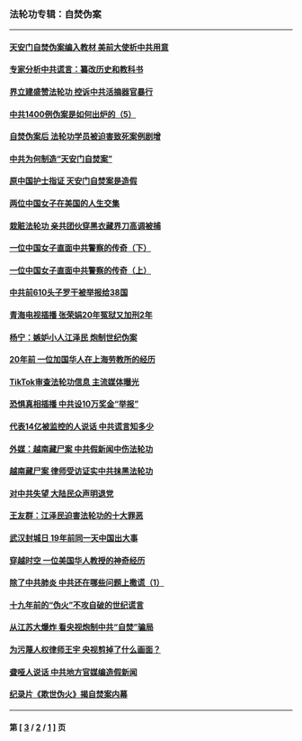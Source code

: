 ### 法轮功专辑：自焚伪案
---
#### [天安门自焚伪案编入教材 美前大使析中共用意](../../pages/nf5562/n13791932.md?10220430) 
#### [专家分析中共谎言：纂改历史和教科书](../../pages/nf5562/n13781542.md?10220430) 
#### [界立建盛赞法轮功 控诉中共活摘器官暴行](../../pages/nf5562/n13781971.md?10220430) 
#### [中共1400例伪案是如何出炉的（5）](../../pages/nf5562/n13226831.md?10220430) 
#### [自焚伪案后 法轮功学员被迫害致死案例剧增](../../pages/nf5562/n13190600.md?10220430) 
#### [中共为何制造“天安门自焚案”](../../pages/nf5562/n13183270.md?10220430) 
#### [原中国护士指证 天安门自焚案是造假](../../pages/nf5562/n13172289.md?10220430) 
#### [两位中国女子在美国的人生交集](../../pages/nf5562/n13156138.md?10220430) 
#### [栽赃法轮功 亲共团伙穿黑衣藏界刀高调被捕](../../pages/nf5562/n13073780.md?10220430) 
#### [一位中国女子直面中共警察的传奇（下）](../../pages/nf5562/n12989706.md?10220430) 
#### [一位中国女子直面中共警察的传奇（上）](../../pages/nf5562/n12985072.md?10220430) 
#### [中共前610头子罗干被举报给38国](../../pages/nf5562/n12975419.md?10220430) 
#### [青海电视插播 张荣娟20年冤狱又加刑2年](../../pages/nf5562/n12738166.md?10220430) 
#### [杨宁：嫉妒小人江泽民 炮制世纪伪案](../../pages/nf5562/n12724108.md?10220430) 
#### [20年前 一位加国华人在上海劳教所的经历](../../pages/nf5562/n12707932.md?10220430) 
#### [TikTok审查法轮功信息 主流媒体曝光](../../pages/nf5562/n12362336.md?10220430) 
#### [恐惧真相插播 中共设10万奖金“举报”](../../pages/nf5562/n12306396.md?10220430) 
#### [代表14亿被监控的人说话 中共谎言知多少](../../pages/nf5562/n12297484.md?10220430) 
#### [外媒：越南藏尸案 中共假新闻中伤法轮功](../../pages/nf5562/n12264411.md?10220430) 
#### [越南藏尸案 律师受访证实中共抹黑法轮功](../../pages/nf5562/n12261878.md?10220430) 
#### [对中共失望 大陆民众声明退党](../../pages/nf5562/n12187315.md?10220430) 
#### [王友群：江泽民迫害法轮功的十大罪恶](../../pages/nf5562/n12169074.md?10220430) 
#### [武汉封城日 19年前同一天中国出大事](../../pages/nf5562/n12150901.md?10220430) 
#### [穿越时空  一位美国华人教授的神奇经历](../../pages/nf5562/n12097460.md?10220430) 
#### [除了中共肺炎 中共还在哪些问题上撒谎（1）](../../pages/nf5562/n11955770.md?10220430) 
#### [十九年前的“伪火”不攻自破的世纪谎言](../../pages/nf5562/n11813238.md?10220430) 
#### [从江苏大爆炸 看央视炮制中共“自焚”骗局](../../pages/nf5562/n11140275.md?10220430) 
#### [为污蔑人权律师王宇 央视剪掉了什么画面？](../../pages/nf5562/n11130142.md?10220430) 
#### [聋哑人说话 中共地方官媒编造假新闻](../../pages/nf5562/n11006067.md?10220430) 
#### [纪录片《欺世伪火》揭自焚案内幕](../../pages/nf5562/n11002664.md?10220430) 

---
#### 第 [ [3](./3.md?10220430) / [2](./2.md?10220430) / [1](./1.md?10220430) ] 页
